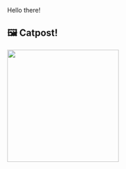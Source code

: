 Hello there!



## 🖼️ Catpost!

<sub>
    <img src="https://cdn2.thecatapi.com/images/IO1781rFq.jpg" height="256">
</sub>

